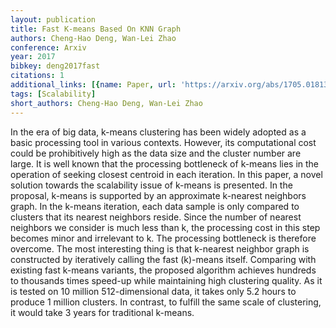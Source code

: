 ```yaml
---
layout: publication
title: Fast K-means Based On KNN Graph
authors: Cheng-Hao Deng, Wan-Lei Zhao
conference: Arxiv
year: 2017
bibkey: deng2017fast
citations: 1
additional_links: [{name: Paper, url: 'https://arxiv.org/abs/1705.01813'}]
tags: [Scalability]
short_authors: Cheng-Hao Deng, Wan-Lei Zhao
---
```

In the era of big data, k-means clustering has been widely adopted as a basic
processing tool in various contexts. However, its computational cost could be
prohibitively high as the data size and the cluster number are large. It is
well known that the processing bottleneck of k-means lies in the operation of
seeking closest centroid in each iteration. In this paper, a novel solution
towards the scalability issue of k-means is presented. In the proposal, k-means
is supported by an approximate k-nearest neighbors graph. In the k-means
iteration, each data sample is only compared to clusters that its nearest
neighbors reside. Since the number of nearest neighbors we consider is much
less than k, the processing cost in this step becomes minor and irrelevant to
k. The processing bottleneck is therefore overcome. The most interesting thing
is that k-nearest neighbor graph is constructed by iteratively calling the fast
\(k\)-means itself. Comparing with existing fast k-means variants, the proposed
algorithm achieves hundreds to thousands times speed-up while maintaining high
clustering quality. As it is tested on 10 million 512-dimensional data, it
takes only 5.2 hours to produce 1 million clusters. In contrast, to fulfill the
same scale of clustering, it would take 3 years for traditional k-means.